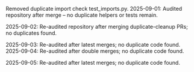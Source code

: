 Removed duplicate import check test_imports.py.
2025-09-01: Audited repository after merge – no duplicate helpers or tests remain.

2025-09-02: Re-audited repository after merging duplicate-cleanup PRs; no duplicates found.

2025-09-03: Re-audited after latest merges; no duplicate code found.
2025-09-04: Re-audited after double merges; no duplicate code found.

2025-09-05: Re-audited after latest merges; no duplicate code found.
